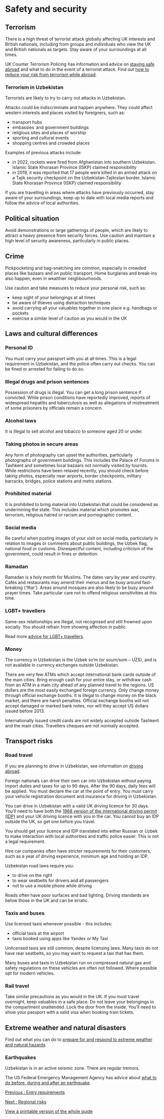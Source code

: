 # Safety and security

## Terrorism

There is a high threat of terrorist attack globally affecting UK interests and British nationals, including from groups and individuals who view the UK and British nationals as targets. Stay aware of your surroundings at all times.

UK Counter Terrorism Policing has information and advice on [staying safe abroad](https://www.counterterrorism.police.uk/safetyadvice/) and what to do in the event of a terrorist attack. Find out [how to reduce your risk from terrorism while abroad](https://www.gov.uk/guidance/reduce-your-risk-from-terrorism-while-abroad).

### Terrorism in Uzbekistan

Terrorists are likely to try to carry out attacks in Uzbekistan.

Attacks could be indiscriminate and happen anywhere. They could affect western interests and places visited by foreigners, such as:

* transport hubs
* embassies  and government buildings
* religious sites and places of worship
* sporting and cultural events
* shopping centres and crowded places

Examples of previous attacks include:

* in 2022, rockets were fired from Afghanistan into southern Uzbekistan. Islamic State Khorasan Province (ISKP) claimed responsibility
* in 2019, it was reported that 17 people were killed in an armed attack on a Tajik security checkpoint on the Uzbekistan-Tajikistan border. Islamic State Khorasan Province (ISKP) claimed responsibility

If you are travelling in areas where attacks have previously occurred, stay aware of your surroundings, keep up to date with local media reports and follow the advice of local authorities.

## Political situation

Avoid demonstrations or large gatherings of people, which are likely to attract a heavy presence from security forces. Use caution and maintain a high level of security awareness, particularly in public places.

## Crime

Pickpocketing and bag-snatching are common, especially in crowded places like bazaars and on public transport. Home burglaries and break-ins also happen, even in wealthier neighbourhoods.

Use caution and take measures to reduce your personal risk, such as:

* keep sight of your belongings at all times
* be aware of thieves using distraction techniques
* avoid carrying all your valuables together in one place e.g. handbags or pockets
* exercise a similar level of caution as you would in the UK

## Laws and cultural differences

### Personal ID

You must carry your passport with you at all times. This is a legal requirement in Uzbekistan, and the police often carry out checks. You can be fined or arrested for failing to do so.

### Illegal drugs and prison sentences

Possession of drugs is illegal. You can get a long prison sentence if convicted. While prison conditions have reportedly improved, reports of widespread hepatitis and tuberculosis as well as allegations of mistreatment of some prisoners by officials remain a concern.

### Alcohol laws

It is illegal to sell alcohol and tobacco to someone aged 20 or under.

### Taking photos in secure areas

Any form of photography can upset the authorities, particularly photographs of government buildings. This includes the Palace of Forums in Tashkent and sometimes local bazaars not normally visited by tourists. While restrictions have been relaxed recently, you should check before taking photos, especially near airports, border checkpoints, military barracks, bridges, police stations and metro stations.

### Prohibited material

It is prohibited to bring material into Uzbekistan that could be considered as undermining the state. This includes material which promotes war, terrorism, religious hatred or racism and pornographic content.

### Social media

Be careful when posting images of your visit on social media, particularly in relation to images or comments about public buildings, the Uzbek flag, national food or customs. Disrespectful content, including criticism of the government, could result in fines or detention.

### Ramadan

Ramadan is a holy month for Muslims. The dates vary by year and country. Cafés and restaurants may amend their menus and be busy around fast-breaking (‘Iftar’). Areas around mosques are also likely to be busy around prayer times. Take particular care not to offend religious sensitivities at this time.

### LGBT+ travellers

Same-sex relationships are illegal, not recognised and still frowned upon socially. You should refrain from showing affection in public.

Read more [advice for LGBT+ travellers](https://www.gov.uk/lesbian-gay-bisexual-and-transgender-foreign-travel-advice).

### Money

The currency in Uzbekistan is the Uzbek so’m (or soum/som – UZS), and is not available in currency exchanges outside Uzbekistan.

There are very few ATMs which accept international bank cards outside of the main cities. Bring enough cash for your entire stay, or withdraw cash from an ATM in a main city ahead of any planned travel to the regions. US dollars are the most easily exchanged foreign currency. Only change money through official exchange booths. It is illegal to change money on the black market, and there are harsh penalties. Official exchange booths will not accept damaged or marked bank notes, nor will they accept US dollars issued before 2013.

Internationally issued credit cards are not widely accepted outside Tashkent and the main cities. Travellers cheques are not normally accepted.

## Transport risks

### Road travel

If you are planning to drive in Uzbekistan, see information on [driving abroad](https://www.gov.uk/driving-abroad).

Foreign nationals can drive their own car into Uzbekistan without paying import duties and taxes for up to 90 days. After the 90 days, daily fees will be applied. You must declare the car at the point of entry. You must carry your vehicle registration document and insurance for driving in Uzbekistan.

You can drive in Uzbekistan with a valid UK driving licence for 30 days. You’ll need to have both the [1968 version of the international driving permit (IDP)](https://www.gov.uk/driving-abroad/international-driving-permit) and your UK driving licence with you in the car. You cannot buy an IDP outside the UK, so get one before you travel.

You should get your licence and IDP translated into either Russian or Uzbek to make interaction with local authorities and traffic police easier. This is not a legal requirement.

Hire car companies often have stricter requirements for their customers, such as a year of driving experience, minimum age and holding an IDP.

Uzbekistan road laws require you:

* to drive on the right
* to wear seatbelts for drivers and all passengers
* not to use a mobile phone while driving

Roads often have poor surfaces and bad lighting. Driving standards are below those in the UK and can be erratic.

### Taxis and buses

Use licensed taxis whenever possible - this includes:

* official taxis at the airport
* taxis booked using apps like Yandex or My Taxi

Unlicensed taxis are still common, despite licensing laws. Many taxis do not have rear seatbelts, so you may want to request a taxi that has them.

Many buses and taxis in Uzbekistan run on compressed natural gas and safety regulations on these vehicles are often not followed. Where possible opt for modern vehicles.

### Rail travel

Take similar precautions as you would in the UK. If you must travel overnight, keep valuables in a safe place. Do not leave your belongings in the compartment unattended. Lock the door from the inside. You’ll need to show your passport with a valid visa when booking train tickets.

## Extreme weather and natural disasters

Find out what you can do to [prepare for and respond to extreme weather and natural hazards](https://www.gov.uk/guidance/tropical-cyclones).

### Earthquakes

Uzbekistan is in an active seismic zone. There are regular tremors.

The US Federal Emergency Management Agency has advice about [what to do before, during and after an earthquake](http://www.ready.gov/earthquakes).

[Previous
:
Entry requirements](/foreign-travel-advice/uzbekistan/entry-requirements)

[Next
:
Regional risks](/foreign-travel-advice/uzbekistan/regional-risks)

[View a printable version of the whole guide](/foreign-travel-advice/uzbekistan/print)